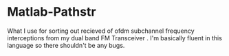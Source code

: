 # Matlab-Pathstr
What I use for sorting out recieved of ofdm subchannel frequency interceptions from my dual band FM Transceiver . I'm basically fluent in this language so there shouldn't be any bugs.
